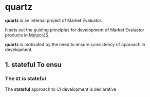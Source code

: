 # quartz

__quartz__ is an internal project of Market Evaluator.

It sets out the guiding principles for development of Market Evaluator products in [MeteorJS](https://github.com/meteor/meteor).

__quartz__ is motivated by the need to ensure consistency of approach in development.                                       
                                                                             
## 1. stateful               To ensu

### The `UI` is __stateful__
 
The __stateful__ approach to UI development is declarative



